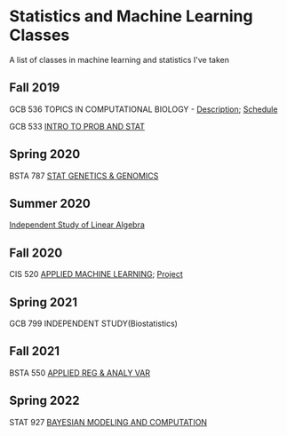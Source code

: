 # Statistics and Machine Learning Classes
A list of classes in machine learning and statistics I've taken

## Fall 2019
   GCB   536   TOPICS IN COMPUTATIONAL BIOLOGY - [Description](); [Schedule](https://github.com/jeneaadams/machine-learning-classes/blob/main/Schedule2021.pdf)
                                          
                                          
   GCB    533   [INTRO TO PROB AND STAT](https://github.com/jeneaadams/machine-learning-classes/blob/main/GCB533_2021.pdf)    
  

## Spring 2020     
   BSTA   787   [STAT GENETICS & GENOMICS](https://www.med.upenn.edu/bgs/assets/user-content/documents/spring-2020-courses/bsta-787.pdf)
   
   
## Summer 2020
   [Independent Study of Linear Algebra](https://ocw.mit.edu/courses/mathematics/18-06sc-linear-algebra-fall-2011/) 
   

## Fall 2020       
   CIS    520   [APPLIED MACHINE LEARNING](https://alliance.seas.upenn.edu/~cis520/wiki/); [Project](https://github.com/jeneaadams/machine-learning-bc-classification)
   
   

## Spring 2021    
   GCB    799   INDEPENDENT STUDY(Biostatistics)   


## Fall 2021       
   BSTA   550   [APPLIED REG & ANALY VAR](https://github.com/jeneaadams/machine-learning-classes/blob/main/syllabus_stat500_21.pdf)  
   

## Spring 2022    
   STAT   927   [BAYESIAN MODELING AND COMPUTATION](https://apps.wharton.upenn.edu/syllabi/2020A/STAT927001/)    
                   
